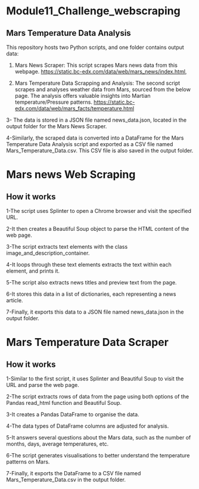 # Module11_Challenge_webscraping

## Mars Temperature Data Analysis

This repository hosts two Python scripts, and one folder contains output data:

1. Mars News Scraper: This script scrapes Mars news data from this webpage.
https://static.bc-edx.com/data/web/mars_news/index.html,

2. Mars Temperature Data Scrapping and Analysis: The second script scrapes and analyses weather data from Mars, sourced from the below page. The analysis offers valuable insights into Martian temperature/Pressure patterns.
https://static.bc-edx.com/data/web/mars_facts/temperature.html

3- The data is stored in a JSON file named news_data.json, located in the output folder for the Mars News Scraper.

4-Similarly, the scraped data is converted into a DataFrame for the Mars Temperature Data Analysis script and exported as a CSV file named Mars_Temperature_Data.csv. This CSV file is also saved in the output folder.

# Mars news Web Scraping

## How it works
1-The script uses Splinter to open a Chrome browser and visit the specified URL.

2-It then creates a Beautiful Soup object to parse the HTML content of the web page.

3-The script extracts text elements with the class image_and_description_container.

4-It loops through these text elements extracts the text within each element, and prints it.

5-The script also extracts news titles and preview text from the page.

6-It stores this data in a list of dictionaries, each representing a news article.

7-Finally, it exports this data to a JSON file named news_data.json in the output folder.



# Mars Temperature Data Scraper

## How it works

1-Similar to the first script, it uses Splinter and Beautiful Soup to visit the URL and parse the web page.

2-The script extracts rows of data from the page using both options of the Pandas read_html function and Beautiful Soup. 

3-It creates a Pandas DataFrame to organise the data.

4-The data types of DataFrame columns are adjusted for analysis.

5-It answers several questions about the Mars data, such as the number of months, days, average temperatures, etc.

6-The script generates visualisations to better understand the temperature patterns on Mars.

7-Finally, it exports the DataFrame to a CSV file named Mars_Temperature_Data.csv in the output folder.
